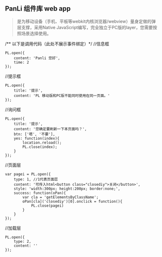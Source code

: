 ## PanLi 组件库 web app  

> 是为移动设备（手机、平板等webkit内核浏览器/webview）量身定做的弹层支撑，采用Native JavaScript编写，完全独立于PC版的layer，您需要按照场景选择使用。


/** 以下是调用代码（此处不展示事件绑定）*/
//信息框
```
PL.open({
    content: 'Panli 您好',
    time: 2
});
```
//提示框
```
PL.open({
    title: '提示',
    content: 'PL 移动版和PC版不能同时使用在同一页面。'
});
```

//询问框
```
PL.open({
    title: '提示',
    content: '您确定要刷新一下本页面吗？',
    btn: ['嗯', '不要'],
    yes: function(index){
        location.reload();
        PL.close(index);
    }
});
```
//页面层
```
var pagei = PL.open({
    type: 1, //1代表页面层
    content: '可传入html<button class="closediy">关闭</button>',
    style: 'width:300px; height:200px; border:none;',
    success: function(oPan){
        var cla = 'getElementsByClassName';
        oPan[cla]('closediy')[0].onclick = function(){
            PL.close(pagei)
        }
    }
});
```
//加载层
```
PL.open({
    type: 2,
    content: ''
});
```